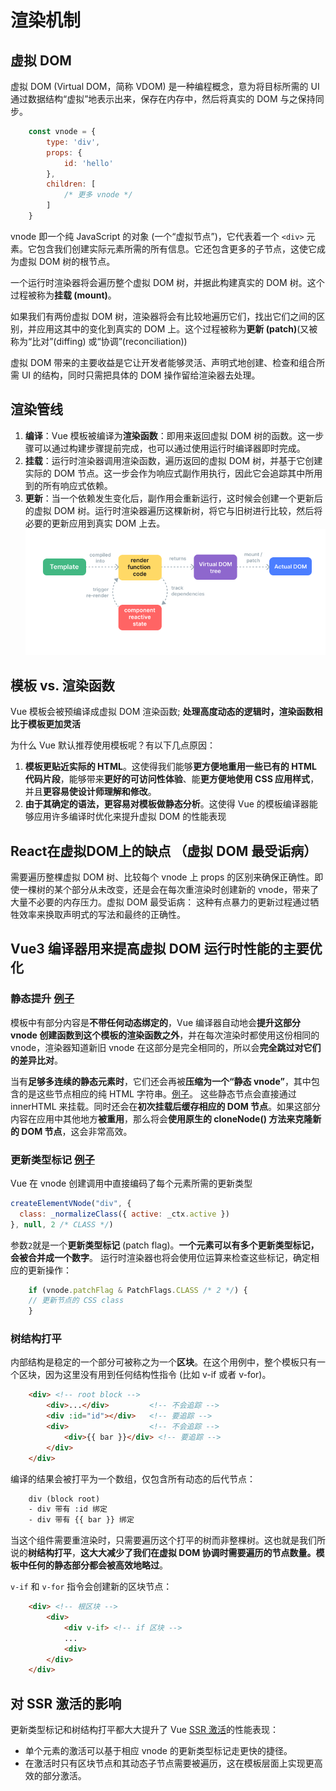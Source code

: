 # 渲染机制

## 虚拟 DOM
虚拟 DOM (Virtual DOM，简称 VDOM) 是一种编程概念，意为将目标所需的 UI 通过数据结构“虚拟”地表示出来，保存在内存中，然后将真实的 DOM 与之保持同步。

```js
    const vnode = {
        type: 'div',
        props: {
            id: 'hello'
        },
        children: [
            /* 更多 vnode */
        ]
    }
```
vnode 即一个纯 JavaScript 的对象 (一个“虚拟节点”)，它代表着一个 `<div>` 元素。它包含我们创建实际元素所需的所有信息。它还包含更多的子节点，这使它成为虚拟 DOM 树的根节点。

一个运行时渲染器将会遍历整个虚拟 DOM 树，并据此构建真实的 DOM 树。这个过程被称为**挂载 (mount)**。

如果我们有两份虚拟 DOM 树，渲染器将会有比较地遍历它们，找出它们之间的区别，并应用这其中的变化到真实的 DOM 上。这个过程被称为**更新 (patch)**(又被称为“比对”(diffing) 或“协调”(reconciliation))

虚拟 DOM 带来的主要收益是它让开发者能够灵活、声明式地创建、检查和组合所需 UI 的结构，同时只需把具体的 DOM 操作留给渲染器去处理。

## 渲染管线

1.  **编译**：Vue 模板被编译为**渲染函数**：即用来返回虚拟 DOM 树的函数。这一步骤可以通过构建步骤提前完成，也可以通过使用运行时编译器即时完成。
2.  **挂载**：运行时渲染器调用渲染函数，遍历返回的虚拟 DOM 树，并基于它创建实际的 DOM 节点。这一步会作为响应式副作用执行，因此它会追踪其中所用到的所有响应式依赖。
3.  **更新**：当一个依赖发生变化后，副作用会重新运行，这时候会创建一个更新后的虚拟 DOM 树。运行时渲染器遍历这棵新树，将它与旧树进行比较，然后将必要的更新应用到真实 DOM 上去。
![](2023-04-04-09-41-59.png)

## 模板 vs. 渲染函数
Vue 模板会被预编译成虚拟 DOM 渲染函数; **处理高度动态的逻辑时，渲染函数相比于模板更加灵活**

为什么 Vue 默认推荐使用模板呢？有以下几点原因：

1.  **模板更贴近实际的 HTML**。这使得我们能够**更方便地重用一些已有的 HTML 代码片段**，能够带来**更好的可访问性体验**、能**更方便地使用 CSS 应用样式**，并且**更容易使设计师理解和修改**。
2.  **由于其确定的语法，更容易对模板做静态分析**。这使得 Vue 的模板编译器能够应用许多编译时优化来提升虚拟 DOM 的性能表现 

## React在虚拟DOM上的缺点 （虚拟 DOM 最受诟病）
需要遍历整棵虚拟 DOM 树、比较每个 vnode 上 props 的区别来确保正确性。即使一棵树的某个部分从未改变，还是会在每次重渲染时创建新的 vnode，带来了大量不必要的内存压力。虚拟 DOM 最受诟病： 这种有点暴力的更新过程通过牺牲效率来换取声明式的写法和最终的正确性。

## Vue3 编译器用来提高虚拟 DOM 运行时性能的主要优化

### 静态提升 [例子](https://template-explorer.vuejs.org/#eyJzcmMiOiI8ZGl2PlxuICA8ZGl2PmZvbzwvZGl2PiA8IS0tIGhvaXN0ZWQgLS0+XG4gIDxkaXY+YmFyPC9kaXY+IDwhLS0gaG9pc3RlZCAtLT5cbiAgPGRpdj57eyBkeW5hbWljIH19PC9kaXY+XG48L2Rpdj5cbiIsIm9wdGlvbnMiOnsiaG9pc3RTdGF0aWMiOnRydWV9fQ==)

模板中有部分内容是**不带任何动态绑定的**，Vue 编译器自动地会**提升这部分 vnode 创建函数到这个模板的渲染函数之外**，并在每次渲染时都使用这份相同的 vnode，渲染器知道新旧 vnode 在这部分是完全相同的，所以会**完全跳过对它们的差异比对**。

当有**足够多连续的静态元素时**，它们还会再被**压缩为一个“静态 vnode”**，其中包含的是这些节点相应的纯 HTML 字符串。[例子](https://template-explorer.vuejs.org/#eyJzcmMiOiI8ZGl2PlxuICA8ZGl2IGNsYXNzPVwiZm9vXCI+Zm9vPC9kaXY+XG4gIDxkaXYgY2xhc3M9XCJmb29cIj5mb288L2Rpdj5cbiAgPGRpdiBjbGFzcz1cImZvb1wiPmZvbzwvZGl2PlxuICA8ZGl2IGNsYXNzPVwiZm9vXCI+Zm9vPC9kaXY+XG4gIDxkaXYgY2xhc3M9XCJmb29cIj5mb288L2Rpdj5cbiAgPGRpdj57eyBkeW5hbWljIH19PC9kaXY+XG48L2Rpdj4iLCJzc3IiOmZhbHNlLCJvcHRpb25zIjp7ImhvaXN0U3RhdGljIjp0cnVlfX0=)。
这些静态节点会直接通过 innerHTML 来挂载。同时还会在**初次挂载后缓存相应的 DOM 节点**。如果这部分内容在应用中其他地方**被重用**，那么将会**使用原生的 cloneNode() 方法来克隆新的 DOM 节点**，这会非常高效。

### 更新类型标记 [例子](https://template-explorer.vuejs.org/#eyJzcmMiOiI8ZGl2IDpjbGFzcz1cInsgYWN0aXZlIH1cIj48L2Rpdj5cblxuPGlucHV0IDppZD1cImlkXCIgOnZhbHVlPVwidmFsdWVcIj5cblxuPGRpdj57eyBkeW5hbWljIH19PC9kaXY+Iiwib3B0aW9ucyI6e319)
Vue 在 vnode 创建调用中直接编码了每个元素所需的更新类型

```js
createElementVNode("div", {
  class: _normalizeClass({ active: _ctx.active })
}, null, 2 /* CLASS */)
```
参数` 2 `就是一个**更新类型标记** (patch flag)。**一个元素可以有多个更新类型标记，会被合并成一个数字**。
运行时渲染器也将会使用位运算来检查这些标记，确定相应的更新操作：

```js
    if (vnode.patchFlag & PatchFlags.CLASS /* 2 */) {
    // 更新节点的 CSS class
    }
```

### 树结构打平
内部结构是稳定的一个部分可被称之为一个**区块**。在这个用例中，整个模板只有一个区块，因为这里没有用到任何结构性指令 (比如 v-if 或者 v-for)。

```html
    <div> <!-- root block -->
        <div>...</div>         <!-- 不会追踪 -->
        <div :id="id"></div>   <!-- 要追踪 -->
        <div>                  <!-- 不会追踪 -->
            <div>{{ bar }}</div> <!-- 要追踪 -->
        </div>
    </div>
```
编译的结果会被打平为一个数组，仅包含所有动态的后代节点：  

```html
    div (block root)
    - div 带有 :id 绑定
    - div 带有 {{ bar }} 绑定
```

当这个组件需要重渲染时，只需要遍历这个打平的树而非整棵树。这也就是我们所说的**树结构打平**，**这大大减少了我们在虚拟 DOM 协调时需要遍历的节点数量。模板中任何的静态部分都会被高效地略过**。

`v-if` 和 `v-for` 指令会创建新的区块节点：
```html
    <div> <!-- 根区块 -->
        <div>
            <div v-if> <!-- if 区块 -->
            ...
            <div>
        </div>
    </div>
```

## 对 SSR 激活的影响
更新类型标记和树结构打平都大大提升了 Vue [SSR 激活](https://cn.vuejs.org/guide/scaling-up/ssr.html#client-hydration)的性能表现：
-   单个元素的激活可以基于相应 vnode 的更新类型标记走更快的捷径。
-   在激活时只有区块节点和其动态子节点需要被遍历，这在模板层面上实现更高效的部分激活。